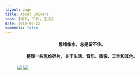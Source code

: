 ```yaml
---
layout: page
title: About Shivers
tags: [读书, 工作, 生活]
date: 2016-06-22
comments: false
---
```


#### <center>思绪像水，总是留不住。</center>
#### <center>整理一些思维碎片，关于生活、音乐、图像、工作和其他。</center>


<figure class="half">
    <img src="http://7xkdjw.com1.z0.glb.clouddn.com/ocean3.jpg">
    <img src="http://7xkdjw.com1.z0.glb.clouddn.com/ocean4.jpg">
</figure>
